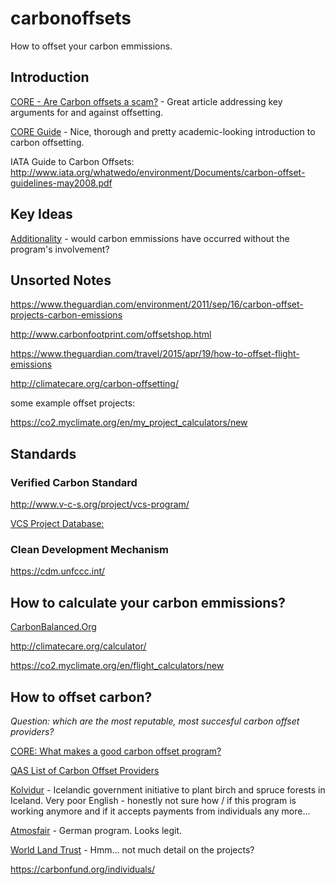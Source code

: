 # carbonoffsets
How to offset your carbon emmissions.

## Introduction

[CORE - Are Carbon offsets a scam?](http://www.co2offsetresearch.org/consumer/GoodorBad.html) - Great article addressing key arguments for and against offsetting.

[CORE Guide](http://www.co2offsetresearch.org/index.html) - Nice, thorough and pretty academic-looking introduction to carbon offsetting. 

IATA Guide to Carbon Offsets: http://www.iata.org/whatwedo/environment/Documents/carbon-offset-guidelines-may2008.pdf

## Key Ideas

[Additionality](http://www.co2offsetresearch.org/consumer/Additionality.html) - would carbon emmissions have occurred without the program's involvement?

## Unsorted Notes

https://www.theguardian.com/environment/2011/sep/16/carbon-offset-projects-carbon-emissions

http://www.carbonfootprint.com/offsetshop.html

https://www.theguardian.com/travel/2015/apr/19/how-to-offset-flight-emissions

http://climatecare.org/carbon-offsetting/

some example offset projects:

https://co2.myclimate.org/en/my_project_calculators/new

## Standards

### Verified Carbon Standard 

http://www.v-c-s.org/project/vcs-program/

[VCS Project Database:](http://www.vcsprojectdatabase.org/#/home)

### Clean Development Mechanism

https://cdm.unfccc.int/

## How to calculate your carbon emmissions?

[CarbonBalanced.Org](http://www.carbonbalanced.org/calculator/flights.asp)

http://climatecare.org/calculator/

https://co2.myclimate.org/en/flight_calculators/new


## How to offset carbon?

_Question: which are the most reputable, most succesful carbon offset providers?_

[CORE: What makes a good carbon offset program?](http://www.co2offsetresearch.org/consumer/OffsetQuality.html)

[QAS List of Carbon Offset Providers](https://qascarbonneutral.com/best-carbon-offsets/)

[Kolvidur](http://kolvidur.is/carbon-calculator/) - Icelandic government initiative to plant birch and spruce forests in Iceland. Very poor English - honestly not sure how / if this program is working anymore and if it accepts payments from individuals any more...

[Atmosfair](https://www.atmosfair.de/en/home/) - German program. Looks legit.

[World Land Trust](http://www.worldlandtrust.org/eco-services/carbon-balanced) - Hmm... not much detail on the projects?

https://carbonfund.org/individuals/
